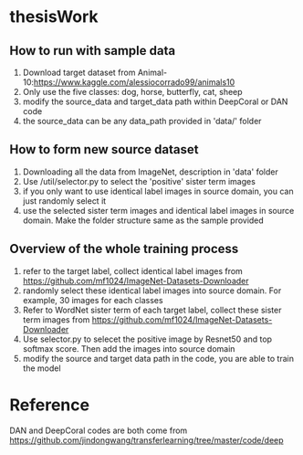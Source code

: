 # thesisWork


## How to run with sample data

1. Download target dataset from Animal-10:https://www.kaggle.com/alessiocorrado99/animals10
2. Only use the five classes: dog, horse, butterfly, cat, sheep
3. modify the source_data and target_data path within DeepCoral or DAN code
4. the source_data can be any data_path provided in 'data/' folder



## How to form new source dataset
1. Downloading all the data from ImageNet, description in 'data' folder
2. Use /util/selector.py to select the 'positive' sister term images
3. if you only want to use identical label images in source domain, you can just randomly select it
4. use the selected sister term images and identical label images in source domain. Make the folder structure same as the sample provided 


## Overview of the whole training process
1. refer to the target label, collect identical label images from https://github.com/mf1024/ImageNet-Datasets-Downloader
2. randomly select these identical label images into source domain. For example, 30 images for each classes
3. Refer to WordNet sister term of each target label, collect these sister term images from https://github.com/mf1024/ImageNet-Datasets-Downloader
4. Use selector.py to selecet the positive image by Resnet50 and top softmax score. Then add the images into source domain
5. modify the source and target data path in the code, you are able to train the model





# Reference

DAN and DeepCoral codes are both come from https://github.com/jindongwang/transferlearning/tree/master/code/deep
